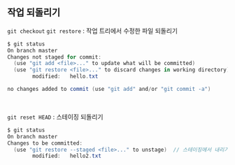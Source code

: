  ## 작업 되돌리기
`git checkout` `git restore` : 작업 트리에서 수정한 파일 되돌리기
```c#
$ git status
On branch master
Changes not staged for commit:
  (use "git add <file>..." to update what will be committed)            // 스테이징
  (use "git restore <file>..." to discard changes in working directory) // 작업 되돌리기
        modified:   hello.txt

no changes added to commit (use "git add" and/or "git commit -a")
```

<br>

`git reset HEAD` : 스테이징 되돌리기
```c#
$ git status
On branch master
Changes to be committed:
  (use "git restore --staged <file>..." to unstage)  // 스테이징에서 내리기
        modified:   hello2.txt
```




